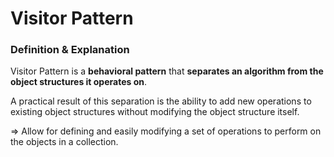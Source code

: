 # Visitor Pattern

### Definition & Explanation

Visitor Pattern is a **behavioral pattern** that **separates an algorithm from the object structures it operates on**.

A practical result of this separation is the ability to add new operations to existing object structures without modifying the object structure itself.

=> Allow for defining and easily modifying a set of operations to perform on the objects in a collection.